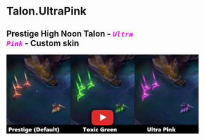 # Talon.UltraPink

## Prestige High Noon Talon - <code style="color:fuchsia">**_Ultra Pink_**</code> - Custom skin

[![IMAGE ALT TEXT HERE](./readme_picture.png)](https://www.youtube.com/watch?v=hdWnTyzXnX8)
